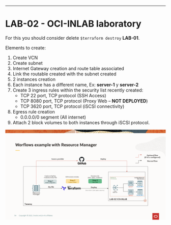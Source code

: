 ---
# LAB-02 - OCI-INLAB laboratory
For this you should consider delete ```$terraform destroy``` **LAB-01**. 

Elements to create:
1. Create VCN 
2. Create subnet
3. Internet Gateway creation and route table associated
4. Link the routable created with the subnet created
5. 2 instances creation
6. Each instance has a different name, Ex: **server-1** y **server-2**
7. Create 3 ingress rules within the security list recently created:
   - TCP 22 port, TCP protocol (SSH Access)
   - TCP 8080 port, TCP protocol (Proxy Web – **NOT DEPLOYED**)
   - TCP 3620 port, TCP protocol (iSCSI connectivity)
8. Egress rule creation
   - 0.0.0.0/0 segment (All internet)
9. Attach 2 block volumes to both instances through iSCSI protocol.

![OCI-INLAB-A](../img/OCI-INLAB-02.png)
